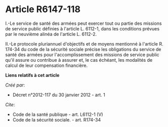 # Article R6147-118

I.-Le service de santé des armées peut exercer tout ou partie des missions de service public définies à l'article L. 6112-1,
dans les conditions prévues par le neuvième alinéa de l'article L. 6112-2. 

II.-Le protocole pluriannuel d'objectifs et de moyens mentionné à l'article R. 174-34 du code de la sécurité sociale précise
les obligations du service de santé des armées pour l'accomplissement des missions de service public qu'il assure ou
contribue à assurer et, le cas échéant, les modalités de calcul de leur compensation financière.

**Liens relatifs à cet article**

_Créé par_:

  - Décret n°2012-117 du 30 janvier 2012 - art. 1

_Cite_:

  - Code de la santé publique - art. L6112-1 (V)
  - Code de la sécurité sociale. - art. R174-34
